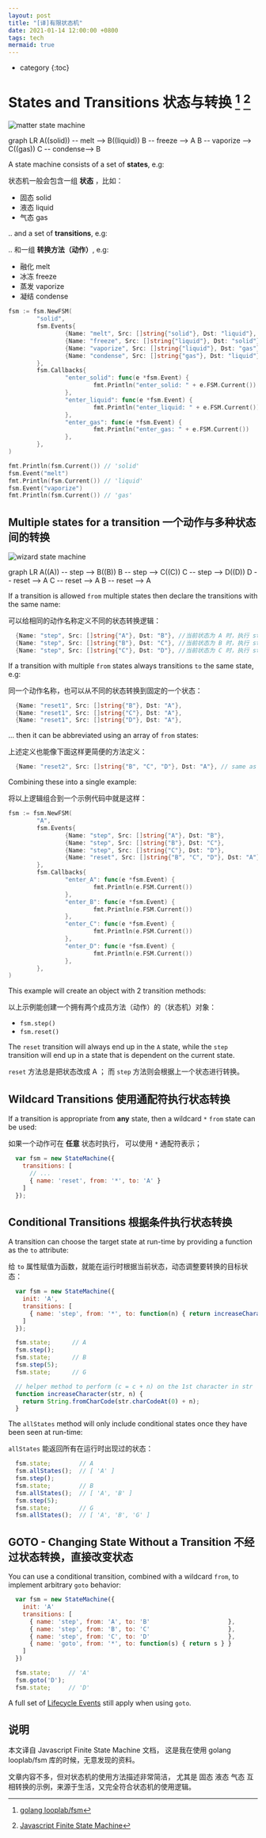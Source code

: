 ```yaml
---
layout: post
title: "[译]有限状态机"
date: 2021-01-14 12:00:00 +0800
tags: tech 
mermaid: true
---
```


* category
{:toc}



# States and Transitions 状态与转换 [^looplabFSM] [^jsFSM]

![matter state machine](https://raw.githubusercontent.com/jakesgordon/javascript-state-machine/master/examples/matter.png)


<div class="mermaid">
graph LR
A((solid)) -- melt --> B((liquid))
B -- freeze --> A
B -- vaporize --> C((gas))
C -- condense--> B
</div>

A state machine consists of a set of **states**, e.g:

状态机一般会包含一组 **状态** ，比如：

  * 固态 solid
  * 液态 liquid
  * 气态 gas

.. and a set of **transitions**, e.g:

.. 和一组 **转换方法（动作）**, e.g:

  * 融化 melt
  * 冰冻 freeze
  * 蒸发 vaporize
  * 凝结 condense

```go
fsm := fsm.NewFSM(
        "solid",
        fsm.Events{
                {Name: "melt", Src: []string{"solid"}, Dst: "liquid"},
                {Name: "freeze", Src: []string{"liquid"}, Dst: "solid"},
                {Name: "vaporize", Src: []string{"liquid"}, Dst: "gas"},
                {Name: "condense", Src: []string{"gas"}, Dst: "liquid"},
        },  
        fsm.Callbacks{
                "enter_solid": func(e *fsm.Event) {
                        fmt.Println("enter_solid: " + e.FSM.Current())
                },  
                "enter_liquid": func(e *fsm.Event) {
                        fmt.Println("enter_liquid: " + e.FSM.Current())
                },  
                "enter_gas": func(e *fsm.Event) {
                        fmt.Println("enter_gas: " + e.FSM.Current())
                },  
        },  
)   

fmt.Println(fsm.Current()) // 'solid'
fsm.Event("melt")
fmt.Println(fsm.Current()) // 'liquid'
fsm.Event("vaporize")
fmt.Println(fsm.Current()) // 'gas'
```

## Multiple states for a transition 一个动作与多种状态间的转换

![wizard state machine](https://raw.githubusercontent.com/jakesgordon/javascript-state-machine/master/examples/wizard.png)

<div class="mermaid">
graph LR
A((A)) -- step --> B((B))
B -- step --> C((C))
C -- step --> D((D))
D -- reset --> A
C -- reset --> A
B -- reset --> A
</div>



If a transition is allowed `from` multiple states then declare the transitions with the same name:

可以给相同的动作名称定义不同的状态转换逻辑：

```go
  {Name: "step", Src: []string{"A"}, Dst: "B"}, //当前状态为 A 时，执行 step 动作后，状态转换为 B ;
  {Name: "step", Src: []string{"B"}, Dst: "C"}, //当前状态为 B 时，执行 step 动作后，状态转换为 C ;
  {Name: "step", Src: []string{"C"}, Dst: "D"}, //当前状态为 C 时，执行 step 动作后，状态转换为 D ;
```

If a transition with multiple `from` states always transitions `to` the same state, e.g:

同一个动作名称，也可以从不同的状态转换到固定的一个状态：


```go
  {Name: "reset1", Src: []string{"B"}, Dst: "A"},
  {Name: "reset1", Src: []string{"C"}, Dst: "A"},
  {Name: "reset1", Src: []string{"D"}, Dst: "A"},
```

... then it can be abbreviated using an array of `from` states:

上述定义也能像下面这样更简便的方法定义：

```go
  {Name: "reset2", Src: []string{"B", "C", "D"}, Dst: "A"}, // same as reset1
```

Combining these into a single example:

将以上逻辑组合到一个示例代码中就是这样：

```go
fsm := fsm.NewFSM(
        "A",
        fsm.Events{
                {Name: "step", Src: []string{"A"}, Dst: "B"},
                {Name: "step", Src: []string{"B"}, Dst: "C"},
                {Name: "step", Src: []string{"C"}, Dst: "D"},
                {Name: "reset", Src: []string{"B", "C", "D"}, Dst: "A"},
        },      
        fsm.Callbacks{ 
                "enter_A": func(e *fsm.Event) {
                        fmt.Println(e.FSM.Current())
                },
                "enter_B": func(e *fsm.Event) {
                        fmt.Println(e.FSM.Current())
                },      
                "enter_C": func(e *fsm.Event) {
                        fmt.Println(e.FSM.Current())
                },      
                "enter_D": func(e *fsm.Event) {
                        fmt.Println(e.FSM.Current())
                },      
        },      
)               
```

This example will create an object with 2 transition methods:

以上示例能创建一个拥有两个成员方法（动作）的（状态机）对象：

  * `fsm.step()`
  * `fsm.reset()`

The `reset` transition will always end up in the `A` state, while the `step` transition
will end up in a state that is dependent on the current state.

   `reset` 方法总是把状态改成 A ；
而 `step` 方法则会根据上一个状态进行转换。


## Wildcard Transitions 使用通配符执行状态转换

If a transition is appropriate from **any** state, then a wildcard `*` `from` state can be used:

如果一个动作可在 **任意** 状态时执行， 可以使用 `*` 通配符表示；

```javascript
  var fsm = new StateMachine({
    transitions: [
      // ...
      { name: 'reset', from: '*', to: 'A' }
    ]
  });
```


## Conditional Transitions 根据条件执行状态转换

A transition can choose the target state at run-time by providing a function as the `to` attribute:

给 `to` 属性赋值为函数，就能在运行时根据当前状态，动态调整要转换的目标状态：

```javascript
  var fsm = new StateMachine({
    init: 'A',
    transitions: [
      { name: 'step', from: '*', to: function(n) { return increaseCharacter(this.state, n || 1) } }
    ]
  });

  fsm.state;      // A
  fsm.step();
  fsm.state;      // B
  fsm.step(5);
  fsm.state;      // G

  // helper method to perform (c = c + n) on the 1st character in str
  function increaseCharacter(str, n) {
    return String.fromCharCode(str.charCodeAt(0) + n);
  }
```

The `allStates` method will only include conditional states once they have been seen at run-time:

`allStates` 能返回所有在运行时出现过的状态：

```javascript
  fsm.state;        // A
  fsm.allStates();  // [ 'A' ]
  fsm.step();
  fsm.state;        // B
  fsm.allStates();  // [ 'A', 'B' ]
  fsm.step(5);
  fsm.state;        // G
  fsm.allStates();  // [ 'A', 'B', 'G' ]
```

## GOTO - Changing State Without a Transition 不经过状态转换，直接改变状态

You can use a conditional transition, combined with a wildcard `from`, to implement
arbitrary `goto` behavior:



```javascript
  var fsm = new StateMachine({
    init: 'A'
    transitions: [
      { name: 'step', from: 'A', to: 'B'                      },
      { name: 'step', from: 'B', to: 'C'                      },
      { name: 'step', from: 'C', to: 'D'                      },
      { name: 'goto', from: '*', to: function(s) { return s } }
    ]
  })

  fsm.state;     // 'A'
  fsm.goto('D');
  fsm.state;     // 'D'
```

A full set of [Lifecycle Events](https://raw.githubusercontent.com/jakesgordon/javascript-state-machine/master/docs/lifecycle-events.md) still apply when using `goto`.


## 说明

本文译自 Javascript Finite State Machine 文档，
这是我在使用 golang looplab/fsm 库的时候，无意发现的资料。

文章内容不多，但对状态机的使用方法描述非常简洁，
尤其是 固态 液态 气态 互相转换的示例，来源于生活，又完全符合状态机的使用逻辑。



[^looplabFSM]: [golang looplab/fsm](https://github.com/looplab/fsm)

[^jsFSM]: [Javascript Finite State Machine](https://github.com/jakesgordon/javascript-state-machine)


